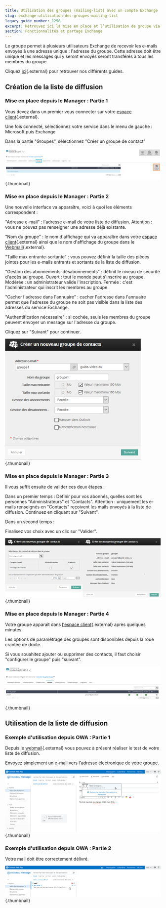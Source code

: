 ```yaml
---
title: Utilisation des groupes (mailing-list) avec un compte Exchange
slug: exchange-utilisation-des-groupes-mailing-list
legacy_guide_number: 1258
excerpt: Retrouvez ici la mise en place et l’utilisation de groupe via votre compte Exchange
section: Fonctionnalités et partage Exchange
---
```


Le groupe permet à plusieurs utilisateurs Exchange de recevoir les e-mails envoyés à  une adresse unique : l'adresse du groupe. Cette adresse doit être unique et les messages qui y seront envoyés seront transférés à tous les membres du groupe.

Cliquez [ici](https://www.ovh.com/fr/emails/hosted-exchange/guides/){.external} pour retrouver nos différents guides.


## Création de la liste de diffusion

### Mise en place depuis le Manager &#58; Partie 1
Vous devez dans un premier vous connecter sur votre [espace client](https://www.ovh.com/manager/web/login.html){.external}.

Une fois connecté, sélectionnez votre service dans le menu de gauche : Microsoft puis Exchange

Dans la partie "Groupes", sélectionnez "Créer un groupe de contact"


![emails](images/1064.png){.thumbnail}


### Mise en place depuis le Manager &#58; Partie 2
Une nouvelle interface va apparaître, voici à quoi les éléments correspondent :

"Adresse e-mail" : l'adresse e-mail de votre liste de diffusion. Attention : vous ne pouvez pas renseigner une adresse déjà existante.

"Nom du groupe" : le nom d'affichage qui va apparaître dans votre [espace
client](https://www.ovh.com/manager/web/login.html){.external} ainsi que le nom d'affichage du groupe dans le [Webmail](https://ex.mail.ovh.net/owa/){.external}.

"Taille max entrante-sortante" : vous pouvez définir la taille des pièces jointes pour les e-mails entrants et sortants de la liste de diffusion.

"Gestion des abonnements-désabonnements" : définit le niveau de sécurité d'accès au groupe. Ouvert : tout le monde peut s'inscrire au groupe. Modérée : un administrateur valide l'inscription. Fermée : c'est l'administrateur qui inscrit les membres au groupe.

"Cacher l'adresse dans l'annuaire" : cacher l'adresse dans l'annuaire permet que l'adresse du groupe ne soit pas visible dans la liste des adresses du service Exchange.

"Authentification nécessaire" : si cochée, seuls les membres du groupe peuvent envoyer un message sur l'adresse du groupe.

Cliquez sur "Suivant" pour continuer.


![emails](images/1065.png){.thumbnail}


### Mise en place depuis le Manager &#58; Partie 3
Il vous suffit ensuite de valider ces deux étapes :

Dans un premier temps : Définir pour vos abonnés, quelles sont les personnes "Administrateurs" et "Contacts". Attention : uniquement les e-mails renseignés en "Contacts" reçoivent les mails envoyés à la liste de diffusion. Continuez en cliquant sur "Suivant".

Dans un second temps :

Finalisez vos choix avec un clic sur "Valider".


![emails](images/1067.png){.thumbnail}


### Mise en place depuis le Manager &#58; Partie 4
Votre groupe apparaît dans [l'espace client](https://www.ovh.com/manager/web/login.html){.external} après quelques minutes.

Les options de paramétrage des groupes sont disponibles depuis la roue crantée de droite.

Si vous souahitez ajouter ou supprimer des contacts, il faut choisir "configurer le groupe" puis "suivant".


![emails](images/1068.png){.thumbnail}


## Utilisation de la liste de diffusion

### Exemple d'utilisation depuis OWA &#58; Partie 1
Depuis le [webmail](https://ex.mail.ovh.net/owa/){.external} vous pouvez à présent réaliser le test de votre liste de diffusion.

Envoyez simplement un e-mail vers l'adresse électronique de votre groupe.


![emails](images/1069.png){.thumbnail}


### Exemple d'utilisation depuis OWA &#58; Partie 2
Votre mail doit être correctement délivré.


![emails](images/1070.png){.thumbnail}